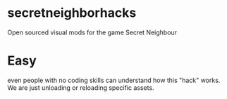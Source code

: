 # secretneighborhacks
Open sourced visual mods for the game Secret Neighbour

# Easy
even people with no coding skills can understand how this "hack" works. We are just unloading or reloading specific assets.
 
